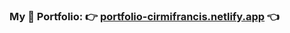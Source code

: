 ### My 🌟 Portfolio: 👉 [portfolio-cirmifrancis.netlify.app](https://portfolio-cirmifrancis.netlify.app) 👈

